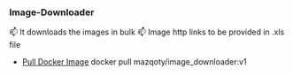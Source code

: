 ### Image-Downloader
📫  It downloads the images in bulk
📫  Image http links to be provided in .xls file
* [Pull Docker Image](https://hub.docker.com/r/mazqoty/image_downloader/tags) docker pull mazqoty/image_downloader:v1
